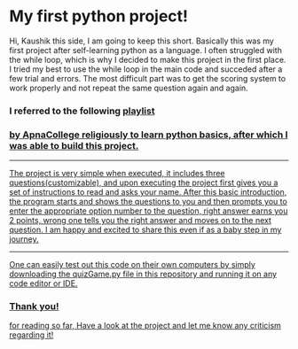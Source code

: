 # My first python project!

Hi, Kaushik this side, I am going to keep this short.
Basically this was my first project after self-learning python as a language. I often struggled with the while loop, which is why I decided to make this project
in the first place. I tried my best to use the while loop in the main code and succeded after a few trial and errors. The most difficult part was to get the scoring system to work properly and not repeat the same question again and again.

### I referred to the following <a href= "https://www.youtube.com/playlist?list=PLGjplNEQ1it8-0CmoljS5yeV-GlKSUEt0">playlist
### by ApnaCollege religiously to learn python basics, after which I was able to build this project.

---

The project is very simple when executed, it includes three questions(customizable), and upon executing the project first gives you a set of instructions to read
and asks your name. 
After this basic introduction, the program starts and shows the questions to you and then prompts you to enter the appropriate option number to the question, right 
answer earns you 2 points, wrong one tells you the right answer and moves on to the next question.
I am happy and excited to share this even if as a baby step in my journey.

---

One can easily test out this code on their own computers by simply downloading the quizGame.py file in this repository and running it on any code editor or IDE.

### Thank you!
for reading so far, Have a look at the project and let me know any criticism regarding it!
